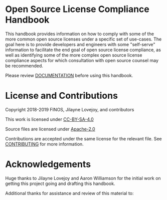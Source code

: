 # Open Source License Compliance Handbook

This handbook provides information on how to comply with some of the more common open source licenses under a specific set of use-cases. The goal here is to provide developers and engineers with some "self-serve" information to facilitate the end goal of open source license compliance, as well as identifying some of the more complex open source license compliance aspects for which consultation with open source counsel may be recommended.

Please review [DOCUMENTATION](DOCUMENTATION) before using this handbook.

# License and Contributions

Copyright 2018-2019 FINOS, Jilayne Lovejoy, and contributors

This work is licensed under [CC-BY-SA-4.0](LICENSE)

Source files are licensed under [Apache-2.0](LICENSE-Apache-2.0)

Contributions are accepted under the same license for the relevant file. See [CONTRIBUTING](CONTRIBUTING) for more information.

# Acknowledgements
Huge thanks to Jilayne Lovejoy and Aaron Williamson for the initial work on getting this project going and drafting this handbook.

Additional thanks for assistance and review of this material to: 
